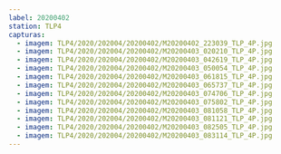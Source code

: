 ```yaml
---
label: 20200402
station: TLP4
capturas:
  - imagem: TLP4/2020/202004/20200402/M20200402_223039_TLP_4P.jpg
  - imagem: TLP4/2020/202004/20200402/M20200403_020210_TLP_4P.jpg
  - imagem: TLP4/2020/202004/20200402/M20200403_042619_TLP_4P.jpg
  - imagem: TLP4/2020/202004/20200402/M20200403_050054_TLP_4P.jpg
  - imagem: TLP4/2020/202004/20200402/M20200403_061815_TLP_4P.jpg
  - imagem: TLP4/2020/202004/20200402/M20200403_065737_TLP_4P.jpg
  - imagem: TLP4/2020/202004/20200402/M20200403_074706_TLP_4P.jpg
  - imagem: TLP4/2020/202004/20200402/M20200403_075802_TLP_4P.jpg
  - imagem: TLP4/2020/202004/20200402/M20200403_081058_TLP_4P.jpg
  - imagem: TLP4/2020/202004/20200402/M20200403_081121_TLP_4P.jpg
  - imagem: TLP4/2020/202004/20200402/M20200403_082505_TLP_4P.jpg
  - imagem: TLP4/2020/202004/20200402/M20200403_083114_TLP_4P.jpg
---
```

